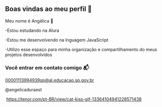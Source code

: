 ## Boas vindas ao meu perfil 💖

Meu nome é Angélica 🌟

-Estou estudando na Alura

-Estou me desenvolvendo na lnguagem JavaScript

-Utilizo esse espaço para minha organização e compartilhamento do meus projetos desenvolvidos

### Você entrar em contato comigo 📬

00001113994939sp@al.educacao.sp.gov.br

@angelicaduraest

![]()
https://tenor.com/pt-BR/view/cat-kiss-gif-13364104941228571438
